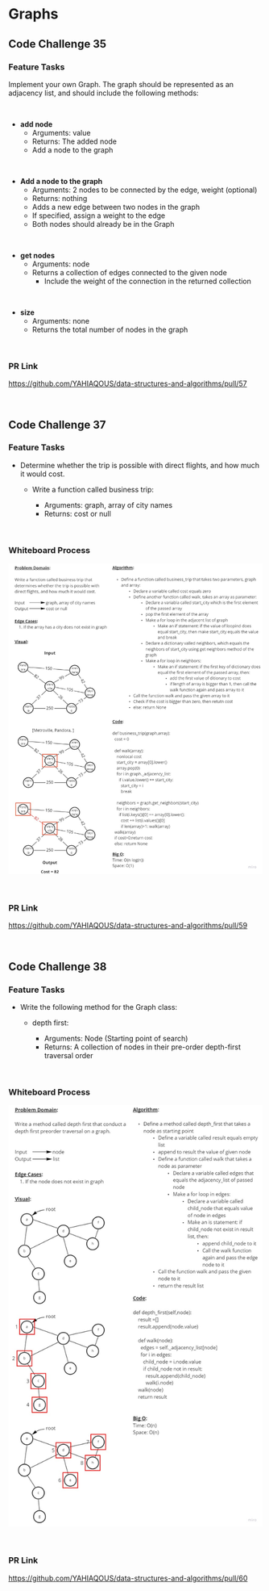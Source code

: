 # Graphs

## Code Challenge 35

### **Feature Tasks**

Implement your own Graph. The graph should be represented as an adjacency list, and should include the following methods:

&nbsp;

- **add node**
  - Arguments: value
  - Returns: The added node
  - Add a node to the graph

&nbsp;

- **Add a node to the graph**
  - Arguments: 2 nodes to be connected by the edge, weight (optional)
  - Returns: nothing
  - Adds a new edge between two nodes in the graph
  - If specified, assign a weight to the edge
  - Both nodes should already be in the Graph

&nbsp;

- **get nodes**
  - Arguments: node
  - Returns a collection of edges connected to the given node
    - Include the weight of the connection in the returned collection

&nbsp;

- **size**
  - Arguments: none
  - Returns the total number of nodes in the graph

&nbsp;

### **PR Link**

<https://github.com/YAHIAQOUS/data-structures-and-algorithms/pull/57>

&nbsp;

## Code Challenge 37

### **Feature Tasks**

- Determine whether the trip is possible with direct flights, and how much it would cost.

  - Write a function called business trip:

    - Arguments: graph, array of city names
    - Returns: cost or null

&nbsp;

### **Whiteboard Process**

![CC37](pictures/CC37.jpg)

&nbsp;

### **PR Link**

<https://github.com/YAHIAQOUS/data-structures-and-algorithms/pull/59>

&nbsp;

## Code Challenge 38

### **Feature Tasks**

- Write the following method for the Graph class:

  - depth first:

    - Arguments: Node (Starting point of search)
    - Returns: A collection of nodes in their pre-order depth-first traversal order

&nbsp;

### **Whiteboard Process**

![CC38](pictures/CC38.jpg)

&nbsp;

### **PR Link**

<https://github.com/YAHIAQOUS/data-structures-and-algorithms/pull/60>

&nbsp;
